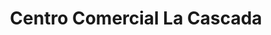 ---
title: "Centro Comercial La Cascada"
url: /carrizal/centro-comercial-la-cascada/
shop: Einkaufszentrum
---